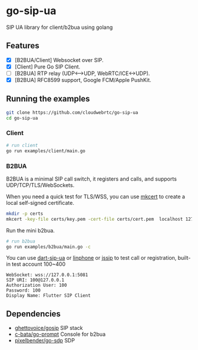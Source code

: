 # go-sip-ua

SIP UA library for client/b2bua using golang

## Features

- [x] [B2BUA/Client] Websocket over SIP.
- [x] [Client] Pure Go SIP Client.
- [ ] [B2BUA] RTP relay (UDP<-->UDP, WebRTC/ICE<->UDP).
- [x] [B2BUA] RFC8599 support, Google FCM/Apple PushKit.

## Running the examples

```bash
git clone https://github.com/cloudwebrtc/go-sip-ua
cd go-sip-ua
```

### Client

```bash
# run client
go run examples/client/main.go
```

### B2BUA

B2BUA is a minimal SIP call switch, it registers and calls, and supports UDP/TCP/TLS/WebSockets.

When you need a quick test for TLS/WSS, you can use [mkcert](https://github.com/FiloSottile/mkcert) to create a local self-signed certificate.

```bash
mkdir -p certs
mkcert -key-file certs/key.pem -cert-file certs/cert.pem  localhost 127.0.0.1 ::1 example.com
```

Run the mini b2bua.

```bash
# run b2bua
go run examples/b2bua/main.go -c
```

You can use [dart-sip-ua](https://github.com/flutter-webrtc/dart-sip-ua) or [linphone](https://www.linphone.org/) or [jssip](https://tryit.jssip.net/) to test call or registration, built-in test account 100~400

```
WebSocket: wss://127.0.0.1:5081
SIP URI: 100@127.0.0.1
Authorization User: 100
Password: 100
Display Name: Flutter SIP Client
```

## Dependencies

- [ghettovoice/gosip](https://github.com/ghettovoice/gosip) SIP stack
- [c-bata/go-prompt](https://github.com/c-bata/go-prompt) Console for b2bua
- [pixelbender/go-sdp](https://github.com/pixelbender/go-sdp) SDP
